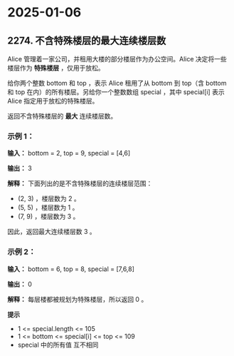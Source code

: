 # 2025-01-06

## 2274. 不含特殊楼层的最大连续楼层数

Alice 管理着一家公司，并租用大楼的部分楼层作为办公空间。Alice 决定将一些楼层作为 **特殊楼层** ，仅用于放松。

给你两个整数 bottom 和 top ，表示 Alice 租用了从 bottom 到 top（含 bottom 和 top 在内）的所有楼层。另给你一个整数数组 special ，其中 special[i] 表示  Alice 指定用于放松的特殊楼层。

返回不含特殊楼层的 **最大** 连续楼层数。

### 示例 1：

**输入：** bottom = 2, top = 9, special = [4,6]

**输出：** 3

**解释：** 下面列出的是不含特殊楼层的连续楼层范围：

- (2, 3) ，楼层数为 2 。
- (5, 5) ，楼层数为 1 。
- (7, 9) ，楼层数为 3 。
  
因此，返回最大连续楼层数 3 。

### 示例 2：

**输入：** bottom = 6, top = 8, special = [7,6,8]

**输出：** 0

**解释：** 每层楼都被规划为特殊楼层，所以返回 0 。


**提示**

- 1 <= special.length <= 105
- 1 <= bottom <= special[i] <= top <= 109
- special 中的所有值 互不相同